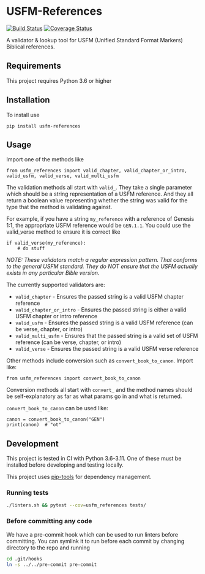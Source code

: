 # USFM-References

[![Build Status](https://travis-ci.org/bbelyeu/usfm-references.svg?branch=main)](https://travis-ci.org/bbelyeu/usfm-references)
[![Coverage Status](https://coveralls.io/repos/github/bbelyeu/usfm-references/badge.svg?branch=main)](https://coveralls.io/github/bbelyeu/usfm-references?branch=main)

A validator & lookup tool for USFM (Unified Standard Format Markers) Biblical references.

## Requirements

This project requires Python 3.6 or higher

## Installation

To install use

    pip install usfm-references

## Usage

Import one of the methods like

    from usfm_references import valid_chapter, valid_chapter_or_intro, valid_usfm, valid_verse, valid_multi_usfm

The validation methods all start with `valid_`. They take a single parameter
which should be a string representation of a USFM reference. And they all
return a boolean value representing whether the string was valid for the
type that the method is validating against.

For example, if you have a string `my_reference` with a reference of Genesis 1:1,
the appropriate USFM reference would be `GEN.1.1`. You could use the valid_verse
method to ensure it is correct like

    if valid_verse(my_reference):
        # do stuff

*NOTE: These validators match a regular expression pattern. That conforms to the
general USFM standard. They do NOT ensure that the USFM actually exists in any
particular Bible version.*

The currently supported validators are:
* `valid_chapter` - Ensures the passed string is a valid USFM chapter reference
* `valid_chapter_or_intro` - Ensures the passed string is either a valid USFM chapter
or intro reference
* `valid_usfm` - Ensures the passed string is a valid USFM reference (can be verse, chapter, or intro)
* `valid_multi_usfm` - Ensures that the passed string is a valid set of USFM reference (can be verse, chapter, or intro)
* `valid_verse` - Ensures the passed string is a valid USFM verse reference

Other methods include conversion such as `convert_book_to_canon`. Import like:

    from usfm_references import convert_book_to_canon

Conversion methods all start with `convert_` and the method names should be self-explanatory
as far as what params go in and what is returned.

`convert_book_to_canon` can be used like:

    canon = convert_book_to_canon("GEN")
    print(canon)  # "ot"

## Development

This project is tested in CI with Python 3.6-3.11.
One of these must be installed before developing and testing locally.

This project uses [pip-tools](https://github.com/jazzband/pip-tools) for dependency management.

### Running tests

``` bash
./linters.sh && pytest --cov=usfm_references tests/
```

### Before committing any code

We have a pre-commit hook which can be used to run linters before committing.
You can symlink it to run before each commit by changing directory to the repo and running

``` bash
cd .git/hooks
ln -s ../../pre-commit pre-commit
```

